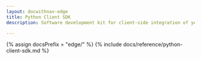 ```yaml
---
layout: docwithnav-edge
title: Python Client SDK
description: Software development kit for client-side integration of your Python projects 

---
```


{% assign docsPrefix = "edge/" %}
{% include docs/reference/python-client-sdk.md %}
